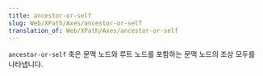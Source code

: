 ```yaml
---
title: ancestor-or-self
slug: Web/XPath/Axes/ancestor-or-self
translation_of: Web/XPath/Axes/ancestor-or-self
---
```


`ancestor-or-self` 축은 문맥 노드와 루트 노드를 포함하는 문맥 노드의 조상 모두를 나타냅니다.
